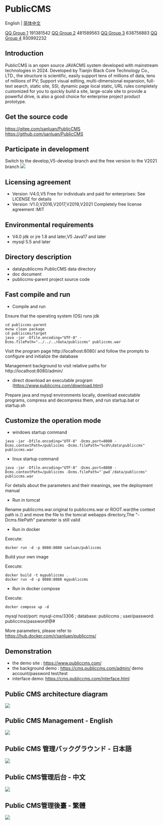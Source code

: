 # PublicCMS

<p style="align:center">
  English | <a href="./README.zh-CN.md">简体中文</a>
</p>

<a target="_blank" href="https://qm.qq.com/q/uk0kyc8Sru">QQ Group 1</a> 191381542
<a target="_blank" href="https://qm.qq.com/q/em30nS0dsA">QQ Group 2</a> 481589563
<a target="_blank" href="https://qm.qq.com/q/estzM3VONM">QQ Group 3</a> 638756883
<a target="_blank" href="https://qm.qq.com/q/l26b2Z2R3i">QQ Group 4</a> 930992232

## Introduction

PublicCMS is an open source JAVACMS system developed with mainstream technologies in 2024. Developed by Tianjin Black Core Technology Co., LTD., the structure is scientific, easily support tens of millions of data, tens of millions of PV; Support visual editing, multi-dimensional expansion, full-text search, static site, SSI, dynamic page local static, URL rules completely customized for you to quickly build a site, large-scale site to provide a powerful drive, is also a good choice for enterprise project product prototype.

## Get the source code

https://gitee.com/sanluan/PublicCMS
https://github.com/sanluan/PublicCMS

## Participate in development

Switch to the develop,V5-develop branch and the free version to the V2021 branch
![](doc/images/commits.jpg)

## Licensing agreement

* Version :V4.0,V5 Free for individuals and paid for enterprises: See LICENSE for details
* Version :V1.0,V2016,V2017,V2019,V2021 Completely free license agreement :MIT

## Environmental requirements

* V4.0 jdk or jre 1.8 and later,V5 Java17 and later
* mysql 5.5 and later

## Directory description

* data\publiccms	PublicCMS data directory
* doc			document
* publiccms-parent	project source code

## Fast compile and run

* Compile and run

Ensure that the operating system (OS) runs jdk

```
cd publiccms-parent
mvnw clean package
cd publiccms/target
java -jar -Dfile.encoding="UTF-8" -Dcms.filePath="../../../data/publiccms" publiccms.war
```
Visit the program page http://localhost:8080/ and follow the prompts to configure and initialize the database

Management background to visit relative paths for http://localhost:8080/admin/

* direct download an executable program (https://www.publiccms.com/download.html)

Prepare java and mysql environments locally, download executable programs, compress and decompress them, and run startup.bat or startup.sh

## Customize the operation mode

* windows startup command

```
java -jar -Dfile.encoding="UTF-8" -Dcms.port=8080 -Dcms.contextPath=/publiccms -Dcms.filePath="%cd%\data\publiccms" publiccms.war
```
* linux startup command

```
java -jar -Dfile.encoding="UTF-8" -Dcms.port=8080 -Dcms.contextPath=/publiccms -Dcms.filePath="`pwd`/data/publiccms" publiccms.war
```
For details about the parameters and their meanings, see the deployment manual

* Run in tomcat

Rename publiccms.war.original to publiccms.war or ROOT.war(the context path is /) and move the file to the tomcat webapps directory,The "-Dcms.filePath" parameter is still valid

* Run in docker

Execute:
```
docker run -d -p 8080:8080 sanluan/publiccms

```
Build your own image

Execute:

```
docker build -t mypubliccms .
docker run -d -p 8080:8080 mypubliccms

```
* Run in docker compose

Execute:
```
docker compose up -d

```
mysql host/port: mysql-cms/3306 ; database: publiccms ; user/password: publiccms/password!@#

More parameters, please refer to https://hub.docker.com/r/sanluan/publiccms/

## Demonstration

* the demo site : https://www.publiccms.com/
* the background demo : https://cms.publiccms.com/admin/ demo account/password test/test
* interface demo: https://cms.publiccms.com/interface.html


## Public CMS architecture diagram

![](doc/images/structure.png)

## Public CMS Management - English

![](doc/images/management_en.png)

## Public CMS 管理バックグラウンド - 日本語

![](doc/images/management_ja.png)

## Public CMS管理后台 - 中文

![](doc/images/management.png)

## Public CMS管理後臺 - 繁體

![](doc/images/management_traditional_cn.png)
